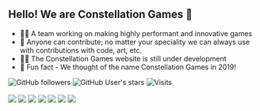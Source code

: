 ## Hello! We are Constellation Games 👋

- 🙋‍♀️ A team working on making highly performant and innovative games
- 🌈 Anyone can contribute; no matter your speciality we can always use with contributions with code, art, etc.
- 👩‍💻 The Constellation Games website is still under development
- 🍿 Fun fact - We thought of the name Constellation Games in 2019!

![GitHub followers](https://img.shields.io/github/followers/ConstellationGamesOrg?style=social)
![GitHub User's stars](https://img.shields.io/github/stars/ConstellationGamesOrg?style=social)
![Visits](https://visitor-badge-reloaded.herokuapp.com/badge?page_id=ConstellationGamesOrg.ConstellationGamesOrg&color=2bbc8a)  
<br/>
![](https://img.shields.io/badge/OS-Windows-informational?style=flat&logo=windows&logoColor=white&color=2bbc8a)
![](https://img.shields.io/badge/OS-Linux-informational?style=flat&logo=linux&logoColor=white&color=2bbc8a)
![](https://img.shields.io/badge/Editor-VisualStudio2022-informational?style=flat&logo=visualstudio&logoColor=white&color=2bbc8a)
![](https://img.shields.io/badge/Editor-Neovim-informational?style=flat&logo=neovim&logoColor=white&color=2bbc8a)
![](https://img.shields.io/badge/Code-C-informational?style=flat&logo=c&logoColor=white&color=2bbc8a)
![](https://img.shields.io/badge/Code-C++-informational?style=flat&logo=cplusplus&logoColor=white&color=2bbc8a)
![](https://img.shields.io/badge/Tools-Github-informational?style=flat&logo=github&logoColor=white&color=2bbc8a)
